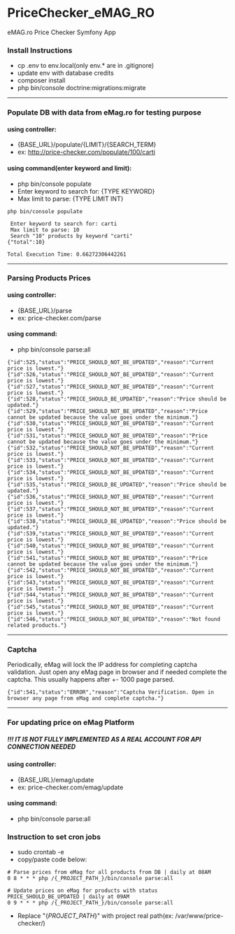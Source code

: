 # PriceChecker_eMAG_RO
eMAG.ro Price Checker Symfony App


###  Install Instructions
 - cp .env to env.local(only env.* are in .gitignore)
 - update env with database credits
 - composer install
 - php bin/console doctrine:migrations:migrate

***
### Populate DB with data from eMag.ro for testing purpose

#### using controller:
- {BASE_URL}/populate/{LIMIT}/{SEARCH_TERM}
- ex: http://price-checker.com/populate/100/carti

#### using command(enter keyword and limit):
- php bin/console populate
- Enter keyword to search for: {TYPE KEYWORD}
- Max limit to parse: {TYPE LIMIT INT}

```
php bin/console populate

 Enter keyword to search for: carti
 Max limit to parse: 10
 Search "10" products by keyword "carti"
{"total":10}

Total Execution Time: 0.66272306442261

```
***
### Parsing Products Prices
#### using controller:
- {BASE_URL}/parse
- ex: price-checker.com/parse

#### using command:
- php bin/console parse:all

```
{"id":525,"status":"PRICE_SHOULD_NOT_BE_UPDATED","reason":"Current price is lowest."}
{"id":526,"status":"PRICE_SHOULD_NOT_BE_UPDATED","reason":"Current price is lowest."}
{"id":527,"status":"PRICE_SHOULD_NOT_BE_UPDATED","reason":"Current price is lowest."}
{"id":528,"status":"PRICE_SHOULD_BE_UPDATED","reason":"Price should be updated."}
{"id":529,"status":"PRICE_SHOULD_NOT_BE_UPDATED","reason":"Price cannot be updated because the value goes under the minimum."}
{"id":530,"status":"PRICE_SHOULD_NOT_BE_UPDATED","reason":"Current price is lowest."}
{"id":531,"status":"PRICE_SHOULD_NOT_BE_UPDATED","reason":"Price cannot be updated because the value goes under the minimum."}
{"id":532,"status":"PRICE_SHOULD_NOT_BE_UPDATED","reason":"Current price is lowest."}
{"id":533,"status":"PRICE_SHOULD_NOT_BE_UPDATED","reason":"Current price is lowest."}
{"id":534,"status":"PRICE_SHOULD_NOT_BE_UPDATED","reason":"Current price is lowest."}
{"id":535,"status":"PRICE_SHOULD_BE_UPDATED","reason":"Price should be updated."}
{"id":536,"status":"PRICE_SHOULD_NOT_BE_UPDATED","reason":"Current price is lowest."}
{"id":537,"status":"PRICE_SHOULD_NOT_BE_UPDATED","reason":"Current price is lowest."}
{"id":538,"status":"PRICE_SHOULD_BE_UPDATED","reason":"Price should be updated."}
{"id":539,"status":"PRICE_SHOULD_NOT_BE_UPDATED","reason":"Current price is lowest."}
{"id":540,"status":"PRICE_SHOULD_NOT_BE_UPDATED","reason":"Current price is lowest."}
{"id":541,"status":"PRICE_SHOULD_NOT_BE_UPDATED","reason":"Price cannot be updated because the value goes under the minimum."}
{"id":542,"status":"PRICE_SHOULD_NOT_BE_UPDATED","reason":"Current price is lowest."}
{"id":543,"status":"PRICE_SHOULD_NOT_BE_UPDATED","reason":"Current price is lowest."}
{"id":544,"status":"PRICE_SHOULD_NOT_BE_UPDATED","reason":"Current price is lowest."}
{"id":545,"status":"PRICE_SHOULD_NOT_BE_UPDATED","reason":"Current price is lowest."}
{"id":546,"status":"PRICE_SHOULD_NOT_BE_UPDATED","reason":"Not found related products."}

```
***
### Captcha 
Periodically, eMag will lock the IP address for completing captcha validation.
Just open any eMag page in browser and if needed complete the captcha.
This usually happens after +- 1000 page parsed.
```
{"id":541,"status":"ERROR","reason":"Captcha Verification. Open in browser any page from eMag and complete captcha."}
```

***
### For updating price on eMag Platform
 ##### !!! IT IS NOT FULLY IMPLEMENTED AS A REAL ACCOUNT FOR API CONNECTION NEEDED
#### using controller:
- {BASE_URL}/emag/update
- ex: price-checker.com/emag/update

#### using command:
- php bin/console parse:all

### Instruction to set cron jobs
- sudo crontab -e
- copy/paste code below:
```
# Parse prices from eMag for all products from DB | daily at 08AM
0 8 * * * php /{_PROJECT_PATH_}/bin/console parse:all

# Update prices on eMag for products with status PRICE_SHOULD_BE_UPDATED | daily at 09AM
0 9 * * * php /{_PROJECT_PATH_}/bin/console parse:all
```
- Replace "{_PROJECT_PATH_}" with project real path(ex: /var/www/price-checker/)